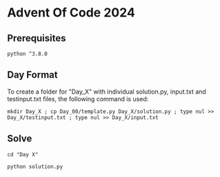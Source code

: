 # Advent Of Code 2024

## Prerequisites

`python ^3.8.0`

## Day Format

To create a folder for "Day_X" with individual solution.py, input.txt and testinput.txt files, the following command is used: <br />

`mkdir Day_X ; cp Day_00/template.py Day_X/solution.py ; type nul >> Day_X/testinput.txt ; type nul >> Day_X/input.txt`

## Solve

`cd "Day X"`

`python solution.py`
